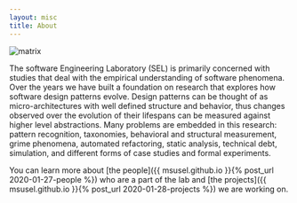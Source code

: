 ```yaml
---
layout: misc
title: About
---
```


![matrix](/assets/img/matrix.jpg)

The software Engineering Laboratory (SEL) is primarily concerned with studies that deal with the empirical understanding of software phenomena. Over the years we have built a foundation on research that explores how software design patterns evolve. Design patterns can be thought of as micro-architectures with well defined structure and behavior, thus changes observed over the evolution of their lifespans can be measured against higher level abstractions. Many problems are embedded in this research: pattern recognition, taxonomies, behavioral and structural measurement, grime phenomena, automated refactoring, static analysis, technical debt, simulation, and different forms of case studies and formal experiments.

You can learn more about [the people]({{ msusel.github.io }}{% post_url 2020-01-27-people %}) who are a part of the lab and [the projects]({{ msusel.github.io }}{% post_url 2020-01-28-projects %}) we are working on.
